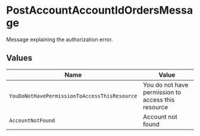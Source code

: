 # PostAccountAccountIdOrdersMessage

Message explaining the authorization error.


## Values

| Name                                               | Value                                              |
| -------------------------------------------------- | -------------------------------------------------- |
| `YouDoNotHavePermissionToAccessThisResource`       | You do not have permission to access this resource |
| `AccountNotFound`                                  | Account not found                                  |